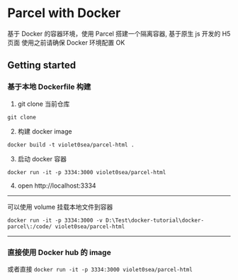 # Parcel with Docker

基于 Docker 的容器环境，使用 Parcel 搭建一个隔离容器, 基于原生 js 开发的 H5 页面
使用之前请确保 Docker 环境配置 OK

## Getting started

### 基于本地 Dockerfile 构建

1. git clone 当前仓库

```
git clone
```

2. 构建 docker image

```
docker build -t violet0sea/parcel-html .
```

3. 启动 docker 容器

```
docker run -it -p 3334:3000 violet0sea/parcel-html
```

4. open http://localhost:3334

---

可以使用 volume 挂载本地文件到容器

```
docker run -it -p 3334:3000 -v D:\Test\docker-tutorial\docker-parcel\:/code/ violet0sea/parcel-html
```

---

### 直接使用 Docker hub 的 image

或者直接 `docker run -it -p 3334:3000 violet0sea/parcel-html`
